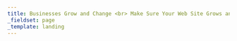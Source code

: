 ```yaml
---
title: Businesses Grow and Change <br> Make Sure Your Web Site Grows and Changes with You!
_fieldset: page
_template: landing
---
```

